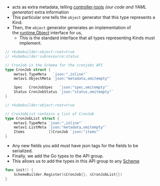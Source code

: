 - acts as extra metadata, telling [controller-tools](https://github.com/kubernetes-sigs/controller-tools) _(our code and YAML generator)_ extra information
- This particular one tells the `object` generator that this type represents a Kind. 
- Then, the `object` generator generates an implementation of the [runtime.Object](https://pkg.go.dev/k8s.io/apimachinery/pkg/runtime?tab=doc#Object) interface for us, 
	- This is the standard interface that all types representing Kinds must implement.
```go
// +kubebuilder:object:root=true
// +kubebuilder:subresource:status

// CronJob is the Schema for the cronjobs API
type CronJob struct {
	metav1.TypeMeta   `json:",inline"`
	metav1.ObjectMeta `json:"metadata,omitempty"`

	Spec   CronJobSpec   `json:"spec,omitempty"`
	Status CronJobStatus `json:"status,omitempty"`
}

// +kubebuilder:object:root=true

// CronJobList contains a list of CronJob
type CronJobList struct {
	metav1.TypeMeta `json:",inline"`
	metav1.ListMeta `json:"metadata,omitempty"`
	Items           []CronJob `json:"items"`
}
```
- Any new fields you add must have json tags for the fields to be serialized.
- Finally, we add the Go types to the API group. 
- This allows us to add the types in this API group to any [Scheme](https://pkg.go.dev/k8s.io/apimachinery/pkg/runtime?tab=doc#Scheme)
```go
func init() {
	SchemeBuilder.Register(&CronJob{}, &CronJobList{})
}
```

